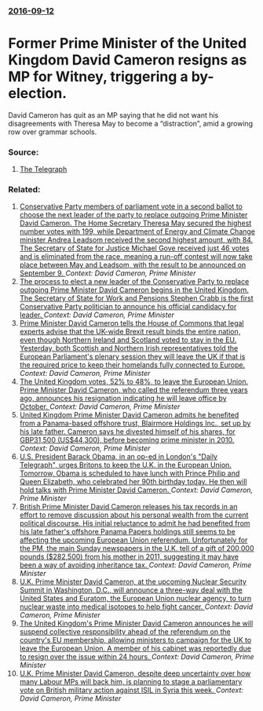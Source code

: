 ### [2016-09-12](/news/2016/09/12/index.md)

# Former Prime Minister of the United Kingdom David Cameron resigns as MP for Witney, triggering a by-election. 

David Cameron has quit as an MP saying that he did not want his disagreements with Theresa May to become a &ldquo;distraction&rdquo;, amid a growing row over grammar schools.


### Source:

1. [The Telegraph](http://www.telegraph.co.uk/news/2016/09/12/david-cameron-resigns-as-mp-for-witney/)

### Related:

1. [Conservative Party members of parliament vote in a second ballot to choose the next leader of the party to replace outgoing Prime Minister David Cameron. The Home Secretary Theresa May secured the highest number votes with 199, while Department of Energy and Climate Change minister Andrea Leadsom received the second highest amount, with 84. The Secretary of State for Justice Michael Gove received just 46 votes and is eliminated from the race, meaning a run-off contest will now take place between May and Leadsom, with the result to be announced on September 9. ](/news/2016/07/7/conservative-party-members-of-parliament-vote-in-a-second-ballot-to-choose-the-next-leader-of-the-party-to-replace-outgoing-prime-minister-d.md) _Context: David Cameron, Prime Minister_
2. [The process to elect a new leader of the Conservative Party to replace outgoing Prime Minister David Cameron begins in the United Kingdom. The Secretary of State for Work and Pensions Stephen Crabb is the first Conservative Party politician to announce his official candidacy for leader. ](/news/2016/06/29/the-process-to-elect-a-new-leader-of-the-conservative-party-to-replace-outgoing-prime-minister-david-cameron-begins-in-the-united-kingdom-t.md) _Context: David Cameron, Prime Minister_
3. [Prime Minister David Cameron tells the House of Commons that legal experts advise that the UK-wide Brexit result binds the entire nation, even though Northern Ireland and Scotland voted to stay in the EU. Yesterday, both Scottish and Northern Irish representatives told the European Parliament's plenary session they will leave the UK if that is the required price to keep their homelands fully connected to Europe. ](/news/2016/06/29/prime-minister-david-cameron-tells-the-house-of-commons-that-legal-experts-advise-that-the-uk-wide-brexit-result-binds-the-entire-nation-ev.md) _Context: David Cameron, Prime Minister_
4. [The United Kingdom votes, 52% to 48%, to leave the European Union. Prime Minister David Cameron, who called the referendum three years ago, announces his resignation indicating he will leave office by October. ](/news/2016/06/24/the-united-kingdom-votes-52-to-48-to-leave-the-european-union-prime-minister-david-cameron-who-called-the-referendum-three-years-ago.md) _Context: David Cameron, Prime Minister_
5. [United Kingdom Prime Minister David Cameron admits he benefited from a Panama-based offshore trust, Blairmore Holdings Inc., set up by his late father. Cameron says he divested himself of his shares, for GBP31,500 (US$44,300), before becoming prime minister in 2010. ](/news/2016/04/7/united-kingdom-prime-minister-david-cameron-admits-he-benefited-from-a-panama-based-offshore-trust-blairmore-holdings-inc-set-up-by-his-l.md) _Context: David Cameron, Prime Minister_
6. [U.S. President Barack Obama, in an op-ed in London's "Daily Telegraph", urges Britons to keep the U.K. in the European Union. Tomorrow, Obama is scheduled to have lunch with Prince Philip and Queen Elizabeth, who celebrated her 90th birthday today. He then will hold talks with Prime Minister David Cameron. ](/news/2016/04/21/u-s-president-barack-obama-in-an-op-ed-in-london-s-daily-telegraph-urges-britons-to-keep-the-u-k-in-the-european-union-tomorrow-obam.md) _Context: David Cameron, Prime Minister_
7. [British Prime Minister David Cameron releases his tax records in an effort to remove discussion about his personal wealth from the current political discourse. His initial reluctance to admit he had benefited from his late father's offshore Panama Papers holdings still seems to be affecting the upcoming European Union referendum. Unfortunately for the PM, the main Sunday newspapers in the U.K. tell of a gift of 200,000 pounds ($282,500) from his mother in 2011, suggesting it may have been a way of avoiding inheritance tax. ](/news/2016/04/10/british-prime-minister-david-cameron-releases-his-tax-records-in-an-effort-to-remove-discussion-about-his-personal-wealth-from-the-current-p.md) _Context: David Cameron, Prime Minister_
8. [U.K. Prime Minister David Cameron, at the upcoming Nuclear Security Summit in Washington, D.C., will announce a three-way deal with the United States and Euratom, the European Union nuclear agency, to turn nuclear waste into medical isotopes to help fight cancer. ](/news/2016/03/30/u-k-prime-minister-david-cameron-at-the-upcoming-nuclear-security-summit-in-washington-d-c-will-announce-a-three-way-deal-with-the-unit.md) _Context: David Cameron, Prime Minister_
9. [The United Kingdom's Prime Minister David Cameron announces he will suspend collective responsibility ahead of the referendum on the country's EU membership, allowing ministers to campaign for the UK to leave the European Union. A member of his cabinet was reportedly due to resign over the issue within 24 hours. ](/news/2016/01/5/the-united-kingdom-s-prime-minister-david-cameron-announces-he-will-suspend-collective-responsibility-ahead-of-the-referendum-on-the-country.md) _Context: David Cameron, Prime Minister_
10. [U.K. Prime Minister David Cameron, despite deep uncertainty over how many Labour MPs will back him, is planning to stage a parliamentary vote on British military action against ISIL in Syria this week. ](/news/2015/11/28/u-k-prime-minister-david-cameron-despite-deep-uncertainty-over-how-many-labour-mps-will-back-him-is-planning-to-stage-a-parliamentary-vot.md) _Context: David Cameron, Prime Minister_
